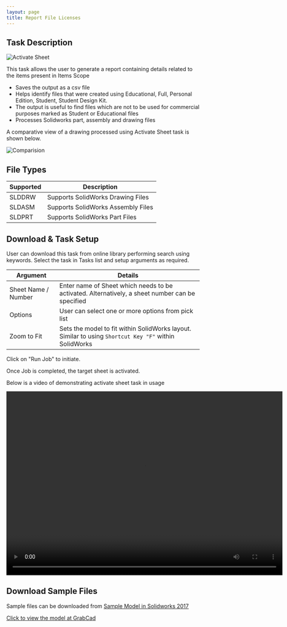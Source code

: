 ```yaml
---
layout: page
title: Report File Licenses
---
```


## Task Description

![Activate Sheet](002_ActivateSheet_001.png "Activate Sheet")

This task allows the user to generate a report containing details related to the items present in Items Scope
 - Saves the output as a csv file
 - Helps identify files that were created using Educational, Full, Personal Edition, Student, Student Design Kit.
 - The output is useful to find files which are not to be used for commercial purposes marked as Student or Educational files
 - Processes Solidworks part, assembly and drawing files


A comparative view of a drawing processed using Activate Sheet task is shown below.

![Comparision](002_ActivateSheet_002.png "Comparision between initial and final state of Solidworks Drawing")

## File Types

| Supported | Description |
| --- | --- |
| SLDDRW | Supports SolidWorks Drawing Files |
| SLDASM | Supports SolidWorks Assembly Files |
| SLDPRT | Supports SolidWorks Part Files |


## Download & Task Setup

User can download this task from online library performing search using keywords.
Select the task in Tasks list and setup arguments as required.

| Argument | Details |
| --- | --- |
| Sheet Name / Number| Enter name of Sheet which needs to be activated. Alternatively, a sheet number can be specified |
| Options | User can select one or more options from pick list |
| Zoom to Fit | Sets the model to fit within SolidWorks layout. Similar to using ```Shortcut Key "F"``` within SolidWorks |


Click on "Run Job" to initiate.

Once Job is completed, the target sheet is activated.

Below is a video of demonstrating activate sheet task in usage

<video width="720" height="480" controls>
  <source src="002_ActivateSheet.swf" type="video/mp4">
</video>


## Download Sample Files

Sample files can be downloaded from 
[Sample Model in Solidworks 2017](../000-model/SolidWorks_2017_RoboticArm.zip)

[Click to view the model at GrabCad](https://grabcad.com/library/5-dof-robot-1)
